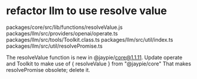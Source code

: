 # refactor llm to use resolve value

packages/core/src/lib/functions/resolveValue.js
packages/llm/src/providers/openai/operate.ts
packages/llm/src/tools/Toolkit.class.ts
packages/llm/src/util/index.ts
packages/llm/src/util/resolvePromise.ts

The resolveValue function is new in @jaypie/core@1.1.11.
Update operate and Toolkit to make use of { resolveValue } from "@jaypie/core"
That makes resolvePromise obsolete; delete it.